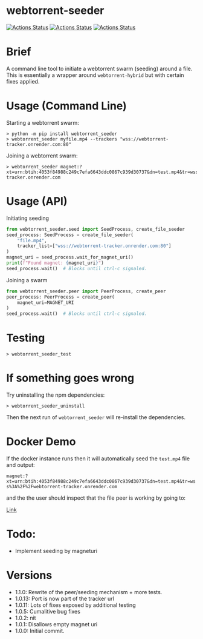 # webtorrent-seeder


[![Actions Status](https://github.com/zackees/webtorrent-seeder/workflows/MacOS_Tests/badge.svg)](https://github.com/zackees/webtorrent-seeder/actions/workflows/push_macos.yml)
[![Actions Status](https://github.com/zackees/webtorrent-seeder/workflows/Win_Tests/badge.svg)](https://github.com/zackees/webtorrent-seeder/actions/workflows/push_win.yml)
[![Actions Status](https://github.com/zackees/webtorrent-seeder/workflows/Ubuntu_Tests/badge.svg)](https://github.com/zackees/webtorrent-seeder/actions/workflows/push_ubuntu.yml)



# Brief

A command line tool to initiate a webtorrent swarm (seeding) around a file. This is essentially a wrapper
around `webtorrent-hybrid` but with certain fixes applied.

# Usage (Command Line)

Starting a webtorrent swarm:
```
> python -m pip install webtorrent_seeder
> webtorrent_seeder myfile.mp4 --trackers "wss://webtorrent-tracker.onrender.com:80"
```

Joining a webtorrent swarm:
```
> webtorrent_seeder magnet:?xt=urn:btih:4053f84988c249c7efa6643ddc0867c939d30737&dn=test.mp4&tr=wss%3A%2F%2Fwebtorrent-tracker.onrender.com
```

# Usage (API)

Initiating seeding

```py
from webtorrent_seeder.seed import SeedProcess, create_file_seeder
seed_process: SeedProcess = create_file_seeder(
    "file.mp4",
    tracker_list=["wss://webtorrent-tracker.onrender.com:80"]
)
magnet_uri = seed_process.wait_for_magnet_uri()
print(f"Found magnet: {magnet_uri}")
seed_process.wait()  # Blocks until ctrl-c signaled.

```

Joining a swarm
```py
from webtorrent_seeder.peer import PeerProcess, create_peer
peer_process: PeerProcess = create_peer(
    magnet_uri=MAGNET_URI
)
seed_process.wait()  # Blocks until ctrl-c signaled.
```

# Testing

```
> webtorrent_seeder_test
```

# If something goes wrong

Try uninstalling the npm dependencies:

```
> webtorrent_seeder_uninstall
```

Then the next run of `webtorrent_seeder` will re-install the dependencies.


# Docker Demo

If the docker instance runs then it will automatically seed the `test.mp4` file and output:

`magnet:?xt=urn:btih:4053f84988c249c7efa6643ddc0867c939d30737&dn=test.mp4&tr=wss%3A%2F%2Fwebtorrent-tracker.onrender.com`

and the the user should inspect that the file peer is working by going to:

[Link](https://webtorrentseeder.com?magnet=magnet%3A%3Fxt%3Durn%3Abtih%3A4053f84988c249c7efa6643ddc0867c939d30737%26dn%3Dtest.mp4%26tr%3Dwss%253A%252F%252Fwebtorrent-tracker.onrender.com)


# Todo:

  * Implement seeding by magneturi

# Versions

  * 1.1.0: Rewrite of the peer/seeding mechanism + more tests.
  * 1.0.13: Port is now part of the tracker url
  * 1.0.11: Lots of fixes exposed by additional testing
  * 1.0.5: Cumalitive bug fixes
  * 1.0.2: nit
  * 1.0.1: Disallows empty magnet uri
  * 1.0.0: Initial commit.
